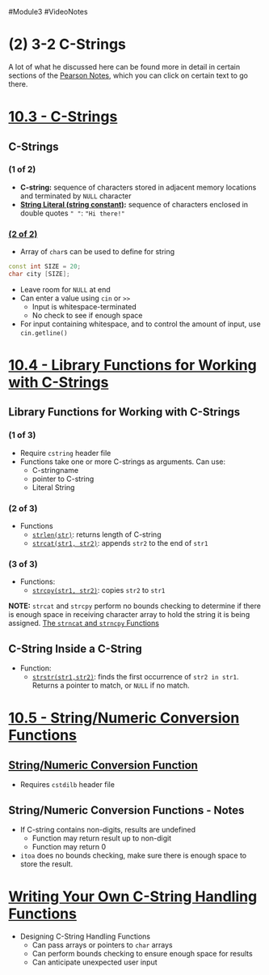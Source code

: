 #Module3 #VideoNotes 
# (2) 3-2 C-Strings
A lot of what he discussed here can be found more in detail in certain sections of the [Pearson Notes](../Pearson%20Notes), which you can click on certain text to go there.
# [10.3 - C-Strings](../Pearson%20Notes/10.3%20-%20C-Strings.md)
## C-Strings
### (1 of 2)
- **C-string:** sequence of characters stored in adjacent memory locations and terminated by `NULL` character
- **[String Literal (string constant)](../Pearson%20Notes/10.3%20-%20C-Strings.md/#More-about-String-Literals):** sequence of characters enclosed in double quotes `" "`: `"Hi there!"`
### [(2 of 2)](../Pearson%20Notes/10.3%20-%20C-Strings.md#C-Strings-Stored-in-Arrays)
- Array of `char`s can be used to define for string
```c++
const int SIZE = 20;
char city [SIZE];
```
- Leave room for `NULL` at end
- Can enter a value using `cin` or `>>`
	- Input is whitespace-terminated
	- No check to see if enough space
- For input containing whitespace, and to control the amount of input, use `cin.getline()`

# [10.4 - Library Functions for Working with C-Strings](../Pearson%20Notes/10.4%20-%20Library%20Functions%20for%20Working%20with%20C-Strings.md)
## Library Functions for Working with C-Strings
### (1 of 3)
- Require `cstring` header file
- Functions take one or more C-strings as arguments. Can use:
	- C-stringname
	- pointer to C-string
	- Literal String
### (2 of 3)
- Functions
	- [`strlen(str)`](../Pearson%20Notes/10.4%20-%20Library%20Functions%20for%20Working%20with%20C-Strings.md#The-strlen-Function): returns length of C-string
	- [ `strcat(str1, str2)`](../Pearson%20Notes/10.4%20-%20Library%20Functions%20for%20Working%20with%20C-Strings.md#The-strcat-Function): appends `str2` to the end of `str1`
### (3 of 3)
- Functions:
	- [`strcpy(str1, str2)`](../Pearson%20Notes/10.4%20-%20Library%20Functions%20for%20Working%20with%20C-Strings.md#The-strcpy-Function): copies `str2` to `str1`

**NOTE:** `strcat` and `strcpy` perform no bounds checking to determine if there is enough space in receiving character array to hold the string it is being assigned.
[The `strncat` and `strncpy` Functions](../Pearson%20Notes/10.4%20-%20Library%20Functions%20for%20Working%20with%20C-Strings.md#The-strncat-and-strncpy-Functions)

## C-String Inside a C-String
- Function:
	- [`strstr(str1,str2)`](../Pearson%20Notes/10.4%20-%20Library%20Functions%20for%20Working%20with%20C-Strings.md#The-strstr-Function): finds the first occurrence of `str2 in str1`. Returns a pointer to match, or `NULL` if no match.

# [10.5 - String/Numeric Conversion Functions](../Pearson%20Notes/10.5%20-%20StringNumeric%20Conversion%20Functions.md)
## [String/Numeric Conversion Function](../Pearson%20Notes/10.5%20-%20StringNumeric%20Conversion%20Functions.md#Table-10-4)
- Requires `cstdilb` header file

## String/Numeric Conversion Functions - Notes
- If C-string contains non-digits, results are undefined
	- Function may return result up to non-digit
	- Function may return 0
- `itoa` does no bounds checking, make sure there is enough space to store the result.

# [Writing Your Own C-String Handling Functions](../Pearson%20Notes/10.6%20-%20Focus%20on%20Software%20Engineering%20-%20Writing%20Your%20Own%20C-String-Handling%20Functions.md)
- Designing C-String Handling Functions
	- Can pass arrays or pointers to `char` arrays
	- Can perform bounds checking to ensure enough space for results
	- Can anticipate unexpected user input
